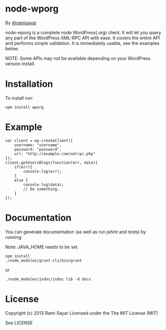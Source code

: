 node-wporg
==========

By [@ramisayar](http://twitter.com/ramisayar)

node-wporg is a complete node WordPress(.org) client. It will let you query any part of the WordPress XML-RPC API with
ease. It covers the entire API and performs simple validation. It is immediately usable, see the examples below.

NOTE: Some APIs may not be available depending on your WordPress version install.

Installation
============

To install run:

```
npm install wporg
```

Example
=======

```
var client = wp.createClient({
    username: "username",
    password: "password",
    url: "http://example.com/xmlrpc.php"
});
client.getUsersBlogs(function(err, data){
    if(err){
        console.log(err);
    }
    else {
        console.log(data);
        // Do something.
    }
});
```

Documentation
=============

You can generate documentation (as well as run jshint and tests) by running:

Note: JAVA_HOME needs to be set.

```
npm install
./node_modules/grunt-cli/bin/grunt
```

or

```
./node_modules/jsdoc/jsdoc lib -d docs
```

License
=======

Copyright (c) 2013 Rami Sayar
Licensed under the The MIT License (MIT)

See LICENSE